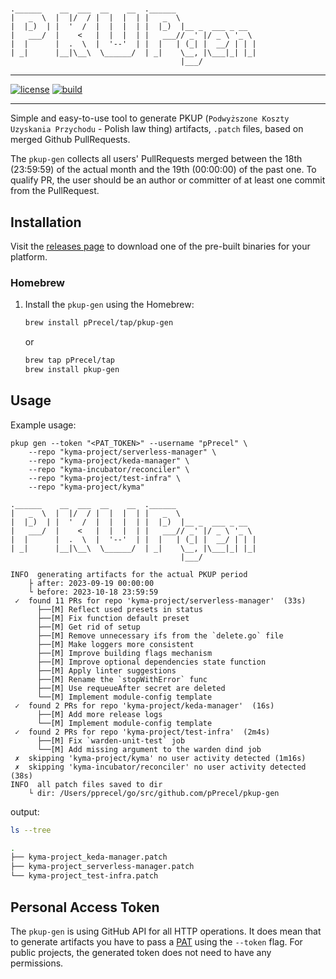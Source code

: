 #

``` text
.______    __  ___  __    __  .______
|   _  \  |  |/  / |  |  |  | |   _  \
|  |_)  | |  '  /  |  |  |  | |  |_)  |__ _  ___ _ __
|   ___/  |    <   |  |  |  | |   ___// _' |/ _ \ '_ \
|  |      |  .  \  |  '--'  | |  |   | (_| |  __/ | | |
| _|      |__|\__\  \______/  | _|    \__, |\___|_| |_|
                                      |___/
```

---

[![license](https://img.shields.io/badge/License-MIT-brightgreen.svg?style=for-the-badge)](https://github.com/pPrecel/pkup-gen/blob/main/LICENSE)
[![build](https://img.shields.io/github/actions/workflow/status/pPrecel/pkup-gen/tests-build.yml?style=for-the-badge)](https://github.com/pPrecel/pkup-gen/actions/workflows/build.yml)

---

Simple and easy-to-use tool to generate PKUP (`Podwyższone Koszty Uzyskania Przychodu` - Polish law thing) artifacts, `.patch` files, based on merged Github PullRequests.

The `pkup-gen` collects all users' PullRequests merged between the 18th (23:59:59) of the actual month and the 19th (00:00:00) of the past one. To qualify PR, the user should be an author or committer of at least one commit from the PullRequest.

## Installation

Visit the [releases page](https://github.com/pPrecel/pkup-gen/releases) to download one of the pre-built binaries for your platform.

### Homebrew

1. Install the `pkup-gen` using the Homebrew:

    ```bash
    brew install pPrecel/tap/pkup-gen
    ```

    or

    ```bash
    brew tap pPrecel/tap
    brew install pkup-gen
    ```

## Usage

Example usage:

```text
pkup gen --token "<PAT_TOKEN>" --username "pPrecel" \
    --repo "kyma-project/serverless-manager" \
    --repo "kyma-project/keda-manager" \
    --repo "kyma-incubator/reconciler" \
    --repo "kyma-project/test-infra" \
    --repo "kyma-project/kyma"

.______    __  ___  __    __  .______
|   _  \  |  |/  / |  |  |  | |   _  \
|  |_)  | |  '  /  |  |  |  | |  |_)  |__ _  ___ _ __
|   ___/  |    <   |  |  |  | |   ___// _' |/ _ \ '_ \
|  |      |  .  \  |  '--'  | |  |   | (_| |  __/ | | |
| _|      |__|\__\  \______/  | _|    \__, |\___|_| |_|
                                      |___/

INFO  generating artifacts for the actual PKUP period
    ├ after: 2023-09-19 00:00:00
    └ before: 2023-10-18 23:59:59
 ✓  found 11 PRs for repo 'kyma-project/serverless-manager'  (33s)
      ├──[M] Reflect used presets in status
      ├──[M] Fix function default preset
      ├──[M] Get rid of setup
      ├──[M] Remove unnecessary ifs from the `delete.go` file
      ├──[M] Make loggers more consistent
      ├──[M] Improve building flags mechanism
      ├──[M] Improve optional dependencies state function
      ├──[M] Apply linter suggestions
      ├──[M] Rename the `stopWithError` func
      ├──[M] Use requeueAfter secret are deleted
      └──[M] Implement module-config template
 ✓  found 2 PRs for repo 'kyma-project/keda-manager'  (16s)
      ├──[M] Add more release logs
      └──[M] Implement module-config template
 ✓  found 2 PRs for repo 'kyma-project/test-infra'  (2m4s)
      ├──[M] Fix `warden-unit-test` job
      └──[M] Add missing argument to the warden dind job
 ✗  skipping 'kyma-project/kyma' no user activity detected (1m16s)
 ✗  skipping 'kyma-incubator/reconciler' no user activity detected (38s)
INFO  all patch files saved to dir
    └ dir: /Users/pprecel/go/src/github.com/pPrecel/pkup-gen
```

output:

```bash
ls --tree

.
├── kyma-project_keda-manager.patch
├── kyma-project_serverless-manager.patch
└── kyma-project_test-infra.patch
```

## Personal Access Token

The `pkup-gen` is using GitHub API for all HTTP operations. It does mean that to generate artifacts you have to pass a [PAT](https://docs.github.com/en/authentication/keeping-your-account-and-data-secure/managing-your-personal-access-tokens) using the `--token` flag. For public projects, the generated token does not need to have any permissions.
